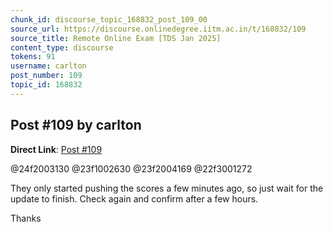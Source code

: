 ```yaml
---
chunk_id: discourse_topic_168832_post_109_00
source_url: https://discourse.onlinedegree.iitm.ac.in/t/168832/109
source_title: Remote Online Exam [TDS Jan 2025]
content_type: discourse
tokens: 91
username: carlton
post_number: 109
topic_id: 168832
---
```


## Post #109 by carlton

**Direct Link**: [Post #109](https://discourse.onlinedegree.iitm.ac.in/t/168832/109)

@24f2003130 @23f1002630 @23f2004169 @22f3001272

They only started pushing the scores a few minutes ago, so just wait for the update to finish. Check again and confirm after a few hours.

Thanks
